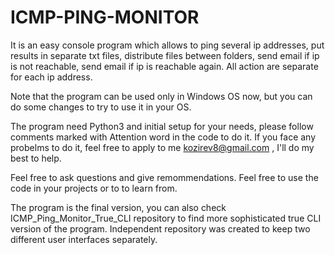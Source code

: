# ICMP-PING-MONITOR
It is an easy console program which allows to ping several ip addresses, put results in separate txt files, distribute files between folders,  send email if ip is not reachable, send email if ip is reachable again. All action are separate for each ip address.

Note that the program can be used only in Windows OS now, but you can do some changes to try to use it in your OS.

The program need Python3 and initial setup for your needs, please follow comments marked with Attention word in the code to do it. If you face any probelms to do it, feel free to apply to me kozirev8@gmail.com , I'll do my best to help.

Feel free to ask questions and give remommendations. Feel free to use the code in your projects or to to learn from.

The program is the final version, you can also check ICMP_Ping_Monitor_True_CLI repository to find more sophisticated true CLI version of the program. Independent repository was created to keep two different user interfaces separately.
